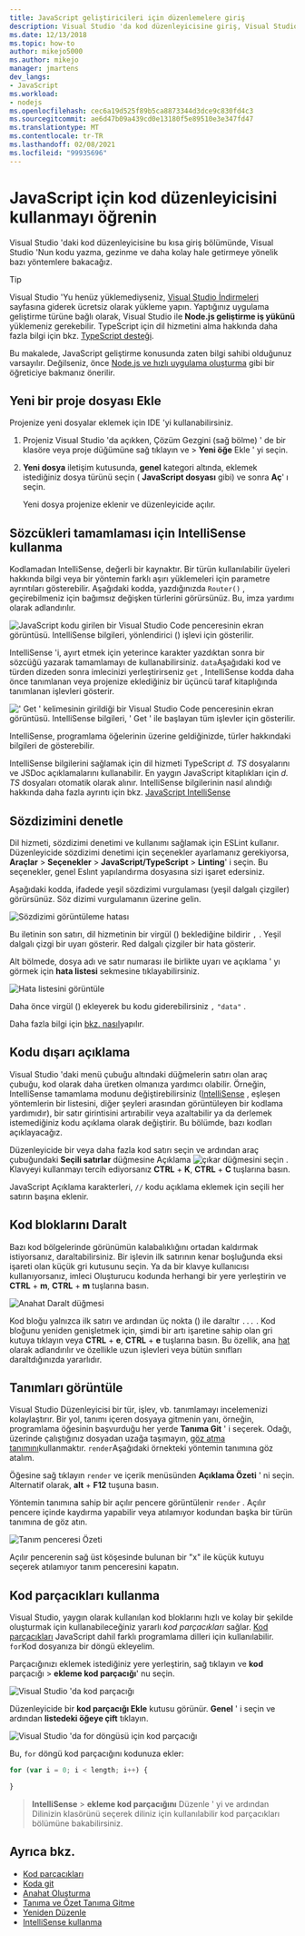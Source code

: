 ```yaml
---
title: JavaScript geliştiricileri için düzenlemelere giriş
description: Visual Studio 'da kod düzenleyicisine giriş, Visual Studio 'Nun JavaScript kodunu yazma, gezinme ve anlamayı kolaylaştıran bazı yolları gösterir.
ms.date: 12/13/2018
ms.topic: how-to
author: mikejo5000
ms.author: mikejo
manager: jmartens
dev_langs:
- JavaScript
ms.workload:
- nodejs
ms.openlocfilehash: cec6a19d525f89b5ca8873344d3dce9c830fd4c3
ms.sourcegitcommit: ae6d47b09a439cd0e13180f5e89510e3e347fd47
ms.translationtype: MT
ms.contentlocale: tr-TR
ms.lasthandoff: 02/08/2021
ms.locfileid: "99935696"
---
```

# <a name="learn-to-use-the-code-editor-for-javascript"></a>JavaScript için kod düzenleyicisini kullanmayı öğrenin

Visual Studio 'daki kod düzenleyicisine bu kısa giriş bölümünde, Visual Studio 'Nun kodu yazma, gezinme ve daha kolay hale getirmeye yönelik bazı yöntemlere bakacağız.

> [!TIP]
> Visual Studio 'Yu henüz yüklemediyseniz, [Visual Studio İndirmeleri](https://visualstudio.microsoft.com/downloads/) sayfasına giderek ücretsiz olarak yükleme yapın. Yaptığınız uygulama geliştirme türüne bağlı olarak, Visual Studio ile **Node.js geliştirme iş yükünü** yüklemeniz gerekebilir. TypeScript için dil hizmetini alma hakkında daha fazla bilgi için bkz. [TypeScript desteği](../javascript/javascript-in-vs-2019.md#typescript-support).

Bu makalede, JavaScript geliştirme konusunda zaten bilgi sahibi olduğunuz varsayılır. Değilseniz, önce [Node.js ve hızlı uygulama oluşturma](../javascript/tutorial-nodejs.md) gibi bir öğreticiye bakmanız önerilir.

## <a name="add-a-new-project-file"></a>Yeni bir proje dosyası Ekle

Projenize yeni dosyalar eklemek için IDE 'yi kullanabilirsiniz.

1. Projeniz Visual Studio 'da açıkken, Çözüm Gezgini (sağ bölme) ' de bir klasöre veya proje düğümüne sağ tıklayın ve   >  **Yeni öğe** Ekle ' yi seçin.

1. **Yeni dosya** iletişim kutusunda, **genel** kategori altında, eklemek istediğiniz dosya türünü seçin ( **JavaScript dosyası** gibi) ve sonra **Aç**' ı seçin.

    Yeni dosya projenize eklenir ve düzenleyicide açılır.

## <a name="use-intellisense-to-complete-words"></a>Sözcükleri tamamlaması için IntelliSense kullanma

Kodlamadan IntelliSense, değerli bir kaynaktır. Bir türün kullanılabilir üyeleri hakkında bilgi veya bir yöntemin farklı aşırı yüklemeleri için parametre ayrıntıları gösterebilir. Aşağıdaki kodda, yazdığınızda `Router()` , geçirebilmeniz için bağımsız değişken türlerini görürsünüz. Bu, imza yardımı olarak adlandırılır.

![JavaScript kodu girilen bir Visual Studio Code penceresinin ekran görüntüsü. IntelliSense bilgileri, yönlendirici () işlevi için gösterilir.](../javascript/media/write-code-signature-checking.png)

IntelliSense 'i, ayırt etmek için yeterince karakter yazdıktan sonra bir sözcüğü yazarak tamamlamayı de kullanabilirsiniz. `data`Aşağıdaki kod ve türden dizeden sonra imlecinizi yerleştirirseniz `get` , IntelliSense kodda daha önce tanımlanan veya projenize eklediğiniz bir üçüncü taraf kitaplığında tanımlanan işlevleri gösterir.

![' Get ' kelimesinin girildiği bir Visual Studio Code penceresinin ekran görüntüsü. IntelliSense bilgileri, ' Get ' ile başlayan tüm işlevler için gösterilir.](../javascript/media/write-code-intellisense.png)

IntelliSense, programlama öğelerinin üzerine geldiğinizde, türler hakkındaki bilgileri de gösterebilir.

IntelliSense bilgilerini sağlamak için dil hizmeti TypeScript *d. TS* dosyalarını ve JSDoc açıklamalarını kullanabilir. En yaygın JavaScript kitaplıkları için *d. TS* dosyaları otomatik olarak alınır. IntelliSense bilgilerinin nasıl alındığı hakkında daha fazla ayrıntı için bkz. [JavaScript IntelliSense](../ide/javascript-intellisense.md?toc=/visualstudio/javascript/toc.json)

## <a name="check-syntax"></a>Sözdizimini denetle

Dil hizmeti, sözdizimi denetimi ve kullanımı sağlamak için ESLint kullanır. Düzenleyicide sözdizimi denetimi için seçenekler ayarlamanız gerekiyorsa, **Araçlar**  >  **Seçenekler**  >  **JavaScript/TypeScript**  >  **Linting**' i seçin. Bu seçenekler, genel Eslınt yapılandırma dosyasına sizi işaret edersiniz.

Aşağıdaki kodda, ifadede yeşil sözdizimi vurgulaması (yeşil dalgalı çizgiler) görürsünüz. Söz dizimi vurgulamanın üzerine gelin.

![Sözdizimi görüntüleme hatası](../javascript/media/write-code-syntax-checking.png)

Bu iletinin son satırı, dil hizmetinin bir virgül () beklediğine bildirir `,` . Yeşil dalgalı çizgi bir uyarı gösterir. Red dalgalı çizgiler bir hata gösterir.

Alt bölmede, dosya adı ve satır numarası ile birlikte uyarı ve açıklama ' yı görmek için **hata listesi** sekmesine tıklayabilirsiniz.

![Hata listesini görüntüle](../javascript/media/write-code-error-list.png)

Daha önce virgül () ekleyerek bu kodu giderebilirsiniz `,` `"data"` .

Daha fazla bilgi için [bkz. nasıl](https://github.com/microsoft/JSTSdocs/blob/master/articles/editor/linting.md)yapılır.

## <a name="comment-out-code"></a>Kodu dışarı açıklama

Visual Studio 'daki menü çubuğu altındaki düğmelerin satırı olan araç çubuğu, kod olarak daha üretken olmanıza yardımcı olabilir. Örneğin, IntelliSense tamamlama modunu değiştirebilirsiniz ([IntelliSense](../ide/using-intellisense.md) , eşleşen yöntemlerin bir listesini, diğer şeyleri arasından görüntüleyen bir kodlama yardımıdır), bir satır girintisini artırabilir veya azaltabilir ya da derlemek istemediğiniz kodu açıklama olarak değiştirir. Bu bölümde, bazı kodları açıklayacağız.

Düzenleyicide bir veya daha fazla kod satırı seçin ve ardından araç çubuğundaki **Seçili satırlar** düğmesine Açıklama ![ çıkar düğmesini seçin ](../javascript/media/write-code-comment-out.png) . Klavyeyi kullanmayı tercih ediyorsanız **CTRL** + **K**, **CTRL** + **C** tuşlarına basın.

JavaScript Açıklama karakterleri, `//` kodu açıklama eklemek için seçili her satırın başına eklenir.

## <a name="collapse-code-blocks"></a>Kod bloklarını Daralt

Bazı kod bölgelerinde görünümün kalabalıklığını ortadan kaldırmak istiyorsanız, daraltabilirsiniz. Bir işlevin ilk satırının kenar boşluğunda eksi işareti olan küçük gri kutusunu seçin. Ya da bir klavye kullanıcısı kullanıyorsanız, imleci Oluşturucu kodunda herhangi bir yere yerleştirin ve **CTRL** + **m**, **CTRL** + **m** tuşlarına basın.

![Anahat Daralt düğmesi](../javascript/media/write-code-collapse-code.png)

Kod bloğu yalnızca ilk satırı ve ardından üç nokta () ile daraltır `...` . Kod bloğunu yeniden genişletmek için, şimdi bir artı işaretine sahip olan gri kutuya tıklayın veya **CTRL** + **e**, **CTRL** + **e** tuşlarına basın. Bu özellik, ana [hat](../ide/outlining.md) olarak adlandırılır ve özellikle uzun işlevleri veya bütün sınıfları daraltdığınızda yararlıdır.

## <a name="view-definitions"></a>Tanımları görüntüle

Visual Studio Düzenleyicisi bir tür, işlev, vb. tanımlamayı incelemenizi kolaylaştırır. Bir yol, tanımı içeren dosyaya gitmenin yanı, örneğin, programlama öğesinin başvurduğu her yerde **Tanıma Git** ' i seçerek. Odağı, üzerinde çalıştığınız dosyadan uzağa taşımayın, [göz atma tanımını](../ide/go-to-and-peek-definition.md#peek-definition)kullanmaktır. `render`Aşağıdaki örnekteki yöntemin tanımına göz atalım.

Öğesine sağ tıklayın `render` ve içerik menüsünden **Açıklama Özeti** ' ni seçin. Alternatif olarak, **alt** + **F12** tuşuna basın.

   Yöntemin tanımına sahip bir açılır pencere görüntülenir `render` . Açılır pencere içinde kaydırma yapabilir veya atılamıyor kodundan başka bir türün tanımına de göz atın.

   ![Tanım penceresi Özeti](../javascript/media/write-code-peek-definition.png)

Açılır pencerenin sağ üst köşesinde bulunan bir "x" ile küçük kutuyu seçerek atılamıyor tanım penceresini kapatın.

## <a name="use-code-snippets"></a>Kod parçacıkları kullanma

Visual Studio, yaygın olarak kullanılan kod bloklarını hızlı ve kolay bir şekilde oluşturmak için kullanabileceğiniz yararlı *kod parçacıkları* sağlar. [Kod parçacıkları](../ide/code-snippets.md) JavaScript dahil farklı programlama dilleri için kullanılabilir. `for`Kod dosyanıza bir döngü ekleyelim.

Parçacığınızı eklemek istediğiniz yere yerleştirin, sağ tıklayın ve **kod** parçacığı  >  **ekleme kod parçacığı**' nu seçin.

![Visual Studio 'da kod parçacığı](../javascript/media/write-code-insert-snippet.png)

Düzenleyicide bir **kod parçacığı Ekle** kutusu görünür. **Genel** ' i seçin ve ardından **listedeki öğeye çift** tıklayın.

![Visual Studio 'da for döngüsü için kod parçacığı](../javascript/media/write-code-insert-snippet-for-loop.png)

Bu, `for` döngü kod parçacığını kodunuza ekler:

```javascript
for (var i = 0; i < length; i++) {

}
```

  >  **IntelliSense**  >  **ekleme kod parçacığını** Düzenle ' yi ve ardından Dilinizin klasörünü seçerek diliniz için kullanılabilir kod parçacıkları bölümüne bakabilirsiniz.

## <a name="see-also"></a>Ayrıca bkz.

- [Kod parçacıkları](../ide/code-snippets.md)
- [Koda git](../ide/navigating-code.md)
- [Anahat Oluşturma](../ide/outlining.md)
- [Tanıma ve Özet Tanıma Gitme](../ide/go-to-and-peek-definition.md)
- [Yeniden Düzenle](../ide/refactoring-in-visual-studio.md)
- [IntelliSense kullanma](../ide/using-intellisense.md)
